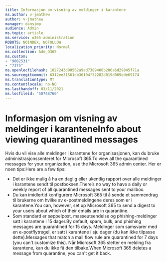 ```yaml
---
title: Informasjon om visning av meldinger i karantene
ms.author: v-jmathew
author: v-jmathew
manager: dansimp
audience: Admin
ms.topic: article
ms.service: o365-administration
ROBOTS: NOINDEX, NOFOLLOW
localization_priority: Normal
ms.collection: Adm_O365
ms.custom:
- "9002531"
- "7375"
ms.openlocfilehash: 1027243d90562a9ad7389400b206a6d29845f71a
ms.sourcegitcommit: 6312ee31561db36104f32282d019d069ede69174
ms.translationtype: MT
ms.contentlocale: nb-NO
ms.lasthandoff: 03/11/2021
ms.locfileid: "50748760"
---
```

# <a name="info-about-viewing-quarantined-messages"></a><span data-ttu-id="c0dd9-102">Informasjon om visning av meldinger i karantene</span><span class="sxs-lookup"><span data-stu-id="c0dd9-102">Info about viewing quarantined messages</span></span>

<span data-ttu-id="c0dd9-103">Hvis du vil vise alle meldinger i karantene for organisasjonen, kan du bruke administrasjonssenteret for Microsoft 365.</span><span class="sxs-lookup"><span data-stu-id="c0dd9-103">To view all the quarantined messages for your organization, use the Microsoft 365 admin center.</span></span> <span data-ttu-id="c0dd9-104">Her er noen tips:</span><span class="sxs-lookup"><span data-stu-id="c0dd9-104">Here are a few tips:</span></span>

- <span data-ttu-id="c0dd9-105">Det er ikke mulig å ha en daglig eller ukentlig rapport over alle meldinger i karantene sendt til postboksen.</span><span class="sxs-lookup"><span data-stu-id="c0dd9-105">There’s no way to have a daily or weekly report of all quarantined messages sent to your mailbox.</span></span>
- <span data-ttu-id="c0dd9-106">Du kan imidlertid konfigurere Microsoft 365 til å sende et sammendrag til brukerne om hvilke av e-postmeldingene deres som er i karantene.</span><span class="sxs-lookup"><span data-stu-id="c0dd9-106">You can, however, set up Microsoft 365 to send a digest to your users about which of their emails are in quarantine.</span></span>
- <span data-ttu-id="c0dd9-107">Som standard er søppelpost, masseutsendelse og phishing-meldinger satt i karantene i 15 dager.</span><span class="sxs-lookup"><span data-stu-id="c0dd9-107">By default, spam, bulk, and phishing messages are quarantined for 15 days.</span></span> <span data-ttu-id="c0dd9-108">Meldinger som samsvarer med en e-postflytregel, er satt i karantene i sju dager (du kan ikke tilpasse dette).</span><span class="sxs-lookup"><span data-stu-id="c0dd9-108">Messages that match a mail flow rule are quarantined for 7 days (you can't customize this).</span></span> <span data-ttu-id="c0dd9-109">Når Microsoft 365 sletter en melding fra karantene, kan du ikke få den tilbake.</span><span class="sxs-lookup"><span data-stu-id="c0dd9-109">When Microsoft 365 deletes a message from quarantine, you can't get it back.</span></span>
